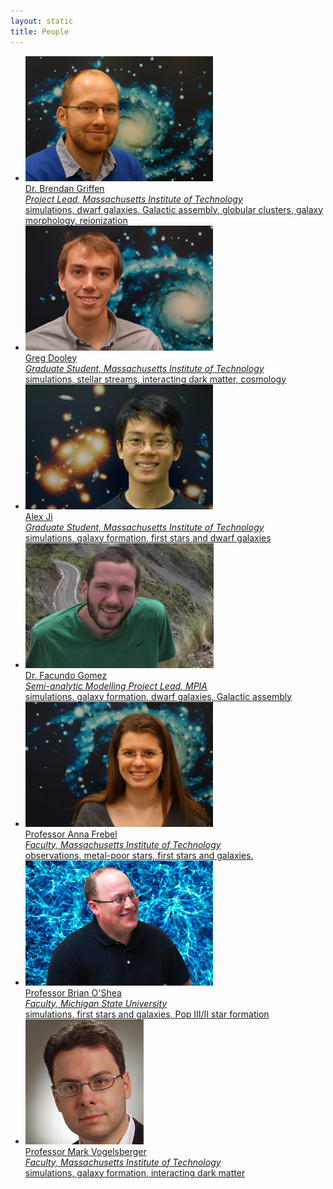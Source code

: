 ```yaml
---
layout: static
title: People
---
```


<ul class="projectlist">
  <li>
  <a href="http://www.brendangriffen.com/" target="_blank">
      <img src="/people/bgriffen.jpg">
      <div class="container">
        <span class="projectlistheading">Dr. Brendan Griffen</span><br />
        <em>Project Lead, Massachusetts Institute of Technology</em><br>
        simulations, dwarf galaxies, Galactic assembly, globular clusters, galaxy morphology, reionization
      </div>
  </a>
  </li>
  
  <li>
  <a href="http://space.mit.edu/people/dooley-gregory" target="_blank">
      <img src="/people/gdooley.jpg">
      <div class="container">
        <span class="projectlistheading">Greg Dooley</span><br />
        <em>Graduate Student, Massachusetts Institute of Technology</em><br>
        simulations, stellar streams, interacting dark matter, cosmology
      </div>
  </a>
  </li>

  <li>
  <a href="http://space-live.mit.edu/people/ji-alexander-p" target="_blank">
      <img src="/people/alexji.jpg">
      <div class="container">
        <span class="projectlistheading">Alex Ji</span><br />
        <em>Graduate Student, Massachusetts Institute of Technology</em><br>
        simulations, galaxy formation, first stars and dwarf galaxies
      </div>
  </a>
  </li>   
  <li>

  <a href="http://www.mpa-garching.mpg.de/~fgomez/Welcome.html" target="_blank">
      <img src="/people/fgomez.jpg">
      <div class="container">
        <span class="projectlistheading">Dr. Facundo Gomez</span><br />
        <em>Semi-analytic Modelling Project Lead, MPIA</em><br>
        simulations, galaxy formation, dwarf galaxies, Galactic assembly
      </div>
  </a>
  </li>  

  <li>
  <a href="http://annafrebel.com/" target="_blank">
      <img src="/people/afrebel.jpg">
      <div class="container">
        <span class="projectlistheading">Professor Anna Frebel</span><br />
        <em>Faculty, Massachusetts Institute of Technology</em><br>
        observations, metal-poor stars, first stars and  galaxies.
      </div>
  </a>
  </li>

  <li>
  <a href="http://www.pa.msu.edu/~osheabr/" target="_blank">
      <img src="/people/boshea.jpg">
      <div class="container">
        <span class="projectlistheading">Professor Brian O'Shea</span><br />
        <em>Faculty, Michigan State University</em><br>
        simulations, first stars and galaxies, Pop III/II star formation
      </div>
  </a>
  </li>  

  <li>
  <a href="https://www.cfa.harvard.edu/~mvogelsb/homepage/" target="_blank">
      <img src="/people/vogelsberger.jpg">
      <div class="container">
        <span class="projectlistheading">Professor Mark Vogelsberger</span><br />
        <em>Faculty, Massachusetts Institute of Technology</em><br>
        simulations, galaxy formation, interacting dark matter
      </div>
  </a>
  </li> 

</ul>